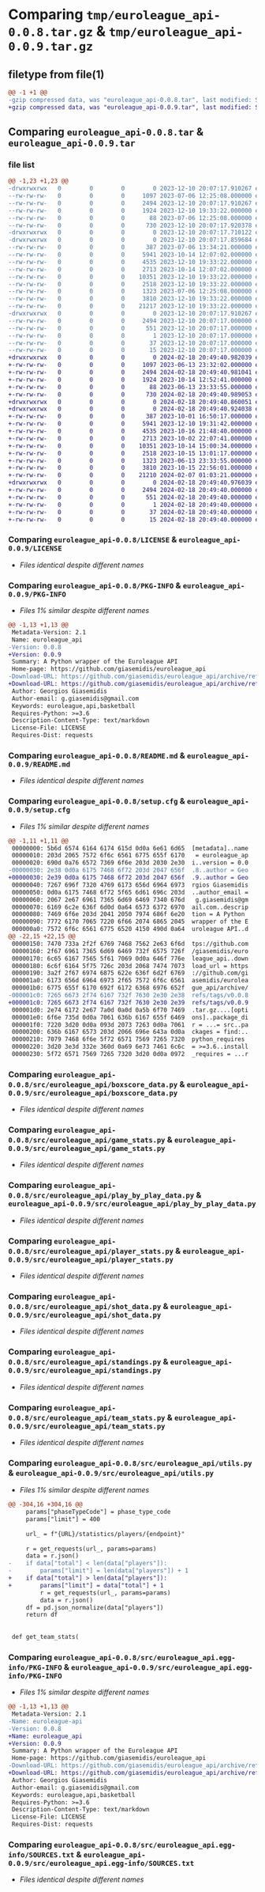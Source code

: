 # Comparing `tmp/euroleague_api-0.0.8.tar.gz` & `tmp/euroleague_api-0.0.9.tar.gz`

## filetype from file(1)

```diff
@@ -1 +1 @@
-gzip compressed data, was "euroleague_api-0.0.8.tar", last modified: Sun Dec 10 20:07:17 2023, max compression
+gzip compressed data, was "euroleague_api-0.0.9.tar", last modified: Sun Feb 18 20:49:40 2024, max compression
```

## Comparing `euroleague_api-0.0.8.tar` & `euroleague_api-0.0.9.tar`

### file list

```diff
@@ -1,23 +1,23 @@
-drwxrwxrwx   0        0        0        0 2023-12-10 20:07:17.910267 euroleague_api-0.0.8/
--rw-rw-rw-   0        0        0     1097 2023-07-06 12:25:08.000000 euroleague_api-0.0.8/LICENSE
--rw-rw-rw-   0        0        0     2494 2023-12-10 20:07:17.910267 euroleague_api-0.0.8/PKG-INFO
--rw-rw-rw-   0        0        0     1924 2023-12-10 19:33:22.000000 euroleague_api-0.0.8/README.md
--rw-rw-rw-   0        0        0       88 2023-07-06 12:25:08.000000 euroleague_api-0.0.8/pyproject.toml
--rw-rw-rw-   0        0        0      730 2023-12-10 20:07:17.920378 euroleague_api-0.0.8/setup.cfg
-drwxrwxrwx   0        0        0        0 2023-12-10 20:07:17.710122 euroleague_api-0.0.8/src/
-drwxrwxrwx   0        0        0        0 2023-12-10 20:07:17.859684 euroleague_api-0.0.8/src/euroleague_api/
--rw-rw-rw-   0        0        0      387 2023-07-06 13:34:21.000000 euroleague_api-0.0.8/src/euroleague_api/__init__.py
--rw-rw-rw-   0        0        0     5941 2023-10-14 12:07:02.000000 euroleague_api-0.0.8/src/euroleague_api/boxscore_data.py
--rw-rw-rw-   0        0        0     4535 2023-12-10 19:33:22.000000 euroleague_api-0.0.8/src/euroleague_api/game_stats.py
--rw-rw-rw-   0        0        0     2713 2023-10-14 12:07:02.000000 euroleague_api-0.0.8/src/euroleague_api/play_by_play_data.py
--rw-rw-rw-   0        0        0    10351 2023-12-10 19:33:22.000000 euroleague_api-0.0.8/src/euroleague_api/player_stats.py
--rw-rw-rw-   0        0        0     2518 2023-12-10 19:33:22.000000 euroleague_api-0.0.8/src/euroleague_api/shot_data.py
--rw-rw-rw-   0        0        0     1323 2023-07-06 12:25:08.000000 euroleague_api-0.0.8/src/euroleague_api/standings.py
--rw-rw-rw-   0        0        0     3810 2023-12-10 19:33:22.000000 euroleague_api-0.0.8/src/euroleague_api/team_stats.py
--rw-rw-rw-   0        0        0    21217 2023-12-10 19:33:22.000000 euroleague_api-0.0.8/src/euroleague_api/utils.py
-drwxrwxrwx   0        0        0        0 2023-12-10 20:07:17.910267 euroleague_api-0.0.8/src/euroleague_api.egg-info/
--rw-rw-rw-   0        0        0     2494 2023-12-10 20:07:17.000000 euroleague_api-0.0.8/src/euroleague_api.egg-info/PKG-INFO
--rw-rw-rw-   0        0        0      551 2023-12-10 20:07:17.000000 euroleague_api-0.0.8/src/euroleague_api.egg-info/SOURCES.txt
--rw-rw-rw-   0        0        0        1 2023-12-10 20:07:17.000000 euroleague_api-0.0.8/src/euroleague_api.egg-info/dependency_links.txt
--rw-rw-rw-   0        0        0       37 2023-12-10 20:07:17.000000 euroleague_api-0.0.8/src/euroleague_api.egg-info/requires.txt
--rw-rw-rw-   0        0        0       15 2023-12-10 20:07:17.000000 euroleague_api-0.0.8/src/euroleague_api.egg-info/top_level.txt
+drwxrwxrwx   0        0        0        0 2024-02-18 20:49:40.982039 euroleague_api-0.0.9/
+-rw-rw-rw-   0        0        0     1097 2023-06-13 23:32:02.000000 euroleague_api-0.0.9/LICENSE
+-rw-rw-rw-   0        0        0     2494 2024-02-18 20:49:40.981041 euroleague_api-0.0.9/PKG-INFO
+-rw-rw-rw-   0        0        0     1924 2023-10-14 12:52:41.000000 euroleague_api-0.0.9/README.md
+-rw-rw-rw-   0        0        0       88 2023-06-13 23:33:55.000000 euroleague_api-0.0.9/pyproject.toml
+-rw-rw-rw-   0        0        0      730 2024-02-18 20:49:40.989053 euroleague_api-0.0.9/setup.cfg
+drwxrwxrwx   0        0        0        0 2024-02-18 20:49:40.860051 euroleague_api-0.0.9/src/
+drwxrwxrwx   0        0        0        0 2024-02-18 20:49:40.924038 euroleague_api-0.0.9/src/euroleague_api/
+-rw-rw-rw-   0        0        0      387 2023-10-01 16:50:17.000000 euroleague_api-0.0.9/src/euroleague_api/__init__.py
+-rw-rw-rw-   0        0        0     5941 2023-12-10 19:31:42.000000 euroleague_api-0.0.9/src/euroleague_api/boxscore_data.py
+-rw-rw-rw-   0        0        0     4535 2023-10-16 21:48:40.000000 euroleague_api-0.0.9/src/euroleague_api/game_stats.py
+-rw-rw-rw-   0        0        0     2713 2023-10-02 22:07:41.000000 euroleague_api-0.0.9/src/euroleague_api/play_by_play_data.py
+-rw-rw-rw-   0        0        0    10351 2023-10-14 15:00:34.000000 euroleague_api-0.0.9/src/euroleague_api/player_stats.py
+-rw-rw-rw-   0        0        0     2518 2023-10-15 13:01:17.000000 euroleague_api-0.0.9/src/euroleague_api/shot_data.py
+-rw-rw-rw-   0        0        0     1323 2023-06-13 23:33:55.000000 euroleague_api-0.0.9/src/euroleague_api/standings.py
+-rw-rw-rw-   0        0        0     3810 2023-10-15 22:56:01.000000 euroleague_api-0.0.9/src/euroleague_api/team_stats.py
+-rw-rw-rw-   0        0        0    21210 2024-02-07 01:03:21.000000 euroleague_api-0.0.9/src/euroleague_api/utils.py
+drwxrwxrwx   0        0        0        0 2024-02-18 20:49:40.976039 euroleague_api-0.0.9/src/euroleague_api.egg-info/
+-rw-rw-rw-   0        0        0     2494 2024-02-18 20:49:40.000000 euroleague_api-0.0.9/src/euroleague_api.egg-info/PKG-INFO
+-rw-rw-rw-   0        0        0      551 2024-02-18 20:49:40.000000 euroleague_api-0.0.9/src/euroleague_api.egg-info/SOURCES.txt
+-rw-rw-rw-   0        0        0        1 2024-02-18 20:49:40.000000 euroleague_api-0.0.9/src/euroleague_api.egg-info/dependency_links.txt
+-rw-rw-rw-   0        0        0       37 2024-02-18 20:49:40.000000 euroleague_api-0.0.9/src/euroleague_api.egg-info/requires.txt
+-rw-rw-rw-   0        0        0       15 2024-02-18 20:49:40.000000 euroleague_api-0.0.9/src/euroleague_api.egg-info/top_level.txt
```

### Comparing `euroleague_api-0.0.8/LICENSE` & `euroleague_api-0.0.9/LICENSE`

 * *Files identical despite different names*

### Comparing `euroleague_api-0.0.8/PKG-INFO` & `euroleague_api-0.0.9/PKG-INFO`

 * *Files 1% similar despite different names*

```diff
@@ -1,13 +1,13 @@
 Metadata-Version: 2.1
 Name: euroleague_api
-Version: 0.0.8
+Version: 0.0.9
 Summary: A Python wrapper of the Euroleague API
 Home-page: https://github.com/giasemidis/euroleague_api
-Download-URL: https://github.com/giasemidis/euroleague_api/archive/refs/tags/v0.0.8.tar.gz
+Download-URL: https://github.com/giasemidis/euroleague_api/archive/refs/tags/v0.0.9.tar.gz
 Author: Georgios Giasemidis
 Author-email: g.giasemidis@gmail.com
 Keywords: euroleague,api,basketball
 Requires-Python: >=3.6
 Description-Content-Type: text/markdown
 License-File: LICENSE
 Requires-Dist: requests
```

### Comparing `euroleague_api-0.0.8/README.md` & `euroleague_api-0.0.9/README.md`

 * *Files identical despite different names*

### Comparing `euroleague_api-0.0.8/setup.cfg` & `euroleague_api-0.0.9/setup.cfg`

 * *Files 1% similar despite different names*

```diff
@@ -1,11 +1,11 @@
 00000000: 5b6d 6574 6164 6174 615d 0d0a 6e61 6d65  [metadata]..name
 00000010: 203d 2065 7572 6f6c 6561 6775 655f 6170   = euroleague_ap
 00000020: 690d 0a76 6572 7369 6f6e 203d 2030 2e30  i..version = 0.0
-00000030: 2e38 0d0a 6175 7468 6f72 203d 2047 656f  .8..author = Geo
+00000030: 2e39 0d0a 6175 7468 6f72 203d 2047 656f  .9..author = Geo
 00000040: 7267 696f 7320 4769 6173 656d 6964 6973  rgios Giasemidis
 00000050: 0d0a 6175 7468 6f72 5f65 6d61 696c 203d  ..author_email =
 00000060: 2067 2e67 6961 7365 6d69 6469 7340 676d   g.giasemidis@gm
 00000070: 6169 6c2e 636f 6d0d 0a64 6573 6372 6970  ail.com..descrip
 00000080: 7469 6f6e 203d 2041 2050 7974 686f 6e20  tion = A Python 
 00000090: 7772 6170 7065 7220 6f66 2074 6865 2045  wrapper of the E
 000000a0: 7572 6f6c 6561 6775 6520 4150 490d 0a64  uroleague API..d
@@ -22,15 +22,15 @@
 00000150: 7470 733a 2f2f 6769 7468 7562 2e63 6f6d  tps://github.com
 00000160: 2f67 6961 7365 6d69 6469 732f 6575 726f  /giasemidis/euro
 00000170: 6c65 6167 7565 5f61 7069 0d0a 646f 776e  league_api..down
 00000180: 6c6f 6164 5f75 726c 203d 2068 7474 7073  load_url = https
 00000190: 3a2f 2f67 6974 6875 622e 636f 6d2f 6769  ://github.com/gi
 000001a0: 6173 656d 6964 6973 2f65 7572 6f6c 6561  asemidis/eurolea
 000001b0: 6775 655f 6170 692f 6172 6368 6976 652f  gue_api/archive/
-000001c0: 7265 6673 2f74 6167 732f 7630 2e30 2e38  refs/tags/v0.0.8
+000001c0: 7265 6673 2f74 6167 732f 7630 2e30 2e39  refs/tags/v0.0.9
 000001d0: 2e74 6172 2e67 7a0d 0a0d 0a5b 6f70 7469  .tar.gz....[opti
 000001e0: 6f6e 735d 0d0a 7061 636b 6167 655f 6469  ons]..package_di
 000001f0: 7220 3d20 0d0a 093d 2073 7263 0d0a 7061  r = ...= src..pa
 00000200: 636b 6167 6573 203d 2066 696e 643a 0d0a  ckages = find:..
 00000210: 7079 7468 6f6e 5f72 6571 7569 7265 7320  python_requires 
 00000220: 3d20 3e3d 332e 360d 0a69 6e73 7461 6c6c  = >=3.6..install
 00000230: 5f72 6571 7569 7265 7320 3d20 0d0a 0972  _requires = ...r
```

### Comparing `euroleague_api-0.0.8/src/euroleague_api/boxscore_data.py` & `euroleague_api-0.0.9/src/euroleague_api/boxscore_data.py`

 * *Files identical despite different names*

### Comparing `euroleague_api-0.0.8/src/euroleague_api/game_stats.py` & `euroleague_api-0.0.9/src/euroleague_api/game_stats.py`

 * *Files identical despite different names*

### Comparing `euroleague_api-0.0.8/src/euroleague_api/play_by_play_data.py` & `euroleague_api-0.0.9/src/euroleague_api/play_by_play_data.py`

 * *Files identical despite different names*

### Comparing `euroleague_api-0.0.8/src/euroleague_api/player_stats.py` & `euroleague_api-0.0.9/src/euroleague_api/player_stats.py`

 * *Files identical despite different names*

### Comparing `euroleague_api-0.0.8/src/euroleague_api/shot_data.py` & `euroleague_api-0.0.9/src/euroleague_api/shot_data.py`

 * *Files identical despite different names*

### Comparing `euroleague_api-0.0.8/src/euroleague_api/standings.py` & `euroleague_api-0.0.9/src/euroleague_api/standings.py`

 * *Files identical despite different names*

### Comparing `euroleague_api-0.0.8/src/euroleague_api/team_stats.py` & `euroleague_api-0.0.9/src/euroleague_api/team_stats.py`

 * *Files identical despite different names*

### Comparing `euroleague_api-0.0.8/src/euroleague_api/utils.py` & `euroleague_api-0.0.9/src/euroleague_api/utils.py`

 * *Files 1% similar despite different names*

```diff
@@ -304,16 +304,16 @@
     params["phaseTypeCode"] = phase_type_code
     params["limit"] = 400
 
     url_ = f"{URL}/statistics/players/{endpoint}"
 
     r = get_requests(url_, params=params)
     data = r.json()
-    if data["total"] < len(data["players"]):
-        params["limit"] = len(data["players"]) + 1
+    if data["total"] > len(data["players"]):
+        params["limit"] = data["total"] + 1
         r = get_requests(url_, params=params)
         data = r.json()
     df = pd.json_normalize(data["players"])
     return df
 
 
 def get_team_stats(
```

### Comparing `euroleague_api-0.0.8/src/euroleague_api.egg-info/PKG-INFO` & `euroleague_api-0.0.9/src/euroleague_api.egg-info/PKG-INFO`

 * *Files 1% similar despite different names*

```diff
@@ -1,13 +1,13 @@
 Metadata-Version: 2.1
-Name: euroleague-api
-Version: 0.0.8
+Name: euroleague_api
+Version: 0.0.9
 Summary: A Python wrapper of the Euroleague API
 Home-page: https://github.com/giasemidis/euroleague_api
-Download-URL: https://github.com/giasemidis/euroleague_api/archive/refs/tags/v0.0.8.tar.gz
+Download-URL: https://github.com/giasemidis/euroleague_api/archive/refs/tags/v0.0.9.tar.gz
 Author: Georgios Giasemidis
 Author-email: g.giasemidis@gmail.com
 Keywords: euroleague,api,basketball
 Requires-Python: >=3.6
 Description-Content-Type: text/markdown
 License-File: LICENSE
 Requires-Dist: requests
```

### Comparing `euroleague_api-0.0.8/src/euroleague_api.egg-info/SOURCES.txt` & `euroleague_api-0.0.9/src/euroleague_api.egg-info/SOURCES.txt`

 * *Files identical despite different names*

